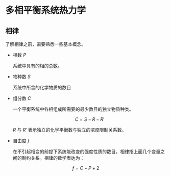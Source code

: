 # 多相平衡系统热力学

## 相律

了解相律之前，需要熟悉一些基本概念。

* 相数 $P$

    系统中具有的相的总数。

* 物种数 $S$

    系统中所含的化学物质的数目

* 组分数 $C$

    一个平衡系统中各相组成所需要的最少数目的独立物质种类。

    $$ C=S-R-R' $$

    $R$ 与 $R'$ 表示独立的化学平衡数与独立的浓度限制关系数。

* 自由度 $f$

    在不引起相变的前提下系统能改变的强度性质的数目。相律指上面几个变量之间的制约关系。相律的数学表达为：

$$ f=C-P+2 $$

